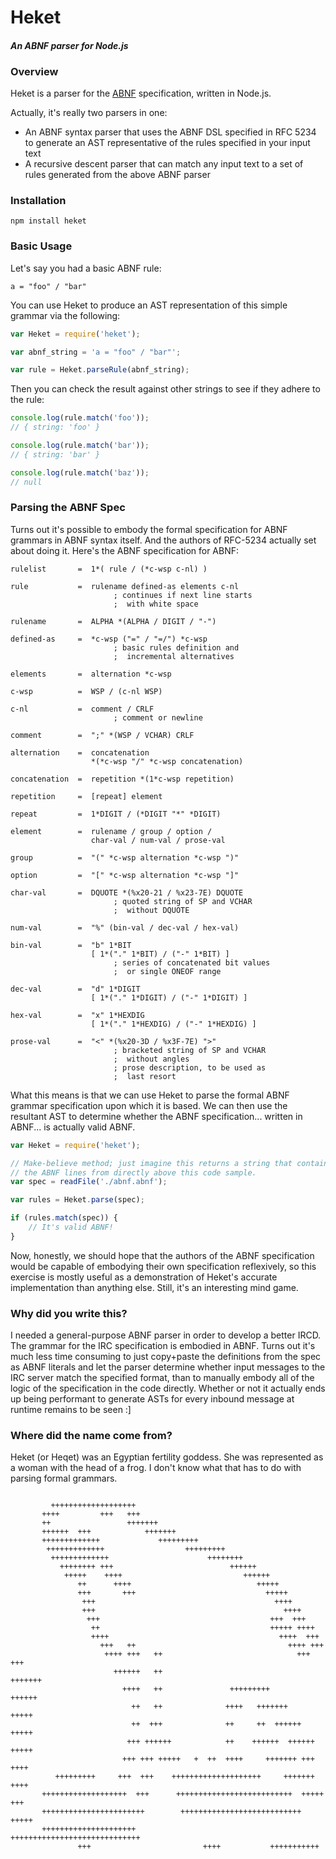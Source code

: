 # Heket
#### *An ABNF parser for Node.js*


### Overview

Heket is a parser for the [ABNF](https://tools.ietf.org/html/rfc5234) specification, written in Node.js.

Actually, it's really two parsers in one:
- An ABNF syntax parser that uses the ABNF DSL specified in RFC 5234 to generate an AST representative of the rules specified in your input text
- A recursive descent parser that can match any input text to a set of rules generated from the above ABNF parser


### Installation

`npm install heket`


### Basic Usage

Let's say you had a basic ABNF rule:

`a = "foo" / "bar"`

You can use Heket to produce an AST representation of this simple grammar via the following:

`````js
var Heket = require('heket');

var abnf_string = 'a = "foo" / "bar"';

var rule = Heket.parseRule(abnf_string);
`````

Then you can check the result against other strings to see if they adhere to the rule:

`````js
console.log(rule.match('foo'));
// { string: 'foo' }

console.log(rule.match('bar'));
// { string: 'bar' }

console.log(rule.match('baz'));
// null
`````


### Parsing the ABNF Spec

Turns out it's possible to embody the formal specification for ABNF grammars
in ABNF syntax itself. And the authors of RFC-5234 actually set about doing it.
Here's the ABNF specification for ABNF:

`````abnf
rulelist       =  1*( rule / (*c-wsp c-nl) )

rule           =  rulename defined-as elements c-nl
					   ; continues if next line starts
					   ;  with white space

rulename       =  ALPHA *(ALPHA / DIGIT / "-")

defined-as     =  *c-wsp ("=" / "=/") *c-wsp
					   ; basic rules definition and
					   ;  incremental alternatives

elements       =  alternation *c-wsp

c-wsp          =  WSP / (c-nl WSP)

c-nl           =  comment / CRLF
					   ; comment or newline

comment        =  ";" *(WSP / VCHAR) CRLF

alternation    =  concatenation
				  *(*c-wsp "/" *c-wsp concatenation)

concatenation  =  repetition *(1*c-wsp repetition)

repetition     =  [repeat] element

repeat         =  1*DIGIT / (*DIGIT "*" *DIGIT)

element        =  rulename / group / option /
				  char-val / num-val / prose-val

group          =  "(" *c-wsp alternation *c-wsp ")"

option         =  "[" *c-wsp alternation *c-wsp "]"

char-val       =  DQUOTE *(%x20-21 / %x23-7E) DQUOTE
					   ; quoted string of SP and VCHAR
					   ;  without DQUOTE

num-val        =  "%" (bin-val / dec-val / hex-val)

bin-val        =  "b" 1*BIT
				  [ 1*("." 1*BIT) / ("-" 1*BIT) ]
					   ; series of concatenated bit values
					   ;  or single ONEOF range

dec-val        =  "d" 1*DIGIT
				  [ 1*("." 1*DIGIT) / ("-" 1*DIGIT) ]

hex-val        =  "x" 1*HEXDIG
				  [ 1*("." 1*HEXDIG) / ("-" 1*HEXDIG) ]

prose-val      =  "<" *(%x20-3D / %x3F-7E) ">"
					   ; bracketed string of SP and VCHAR
					   ;  without angles
					   ; prose description, to be used as
					   ;  last resort
`````

What this means is that we can use Heket to parse the formal ABNF grammar
specification upon which it is based. We can then use the resultant AST to
determine whether the ABNF specification... written in ABNF... is actually
valid ABNF.

`````js
var Heket = require('heket');

// Make-believe method; just imagine this returns a string that contains
// the ABNF lines from directly above this code sample.
var spec = readFile('./abnf.abnf');

var rules = Heket.parse(spec);

if (rules.match(spec)) {
	// It's valid ABNF!
}
`````

Now, honestly, we should hope that the authors of the ABNF specification would
be capable of embodying their own specification reflexively, so this exercise
is mostly useful as a demonstration of Heket's accurate implementation than
anything else. Still, it's an interesting mind game.




### Why did you write this?

I needed a general-purpose ABNF parser in order to develop a better IRCD.
The grammar for the IRC specification is embodied in ABNF. Turns out it's much
less time consuming to just copy+paste the definitions from the spec as ABNF
literals and let the parser determine whether input messages to the IRC server
match the specified format, than to manually embody all of the logic of the
specification in the code directly. Whether or not it actually ends up being
performant to generate ASTs for every inbound message at runtime remains to be
seen :]


### Where did the name come from?

Heket (or Heqet) was an Egyptian fertility goddess. She was represented as a
woman with the head of a frog. I don't know what that has to do with parsing
formal grammars.

`````

         +++++++++++++++++++
       ++++         +++   +++
       ++                 +++++++
       ++++++  +++            +++++++
       +++++++++++++             +++++++++
        +++++++++++++                  +++++++++
         +++++++++++++                      ++++++++
           ++++++++ +++                          ++++++
            +++++    ++++                           ++++++
               ++      ++++                            +++++
               +++       +++                             +++++
                +++                                        ++++
                +++                                          ++++
                 +++                                      +++  +++
                  ++                                      +++++ ++++
                  ++++                                      ++++  +++
                    +++   ++                                  ++++ +++
                     ++++ +++   ++                              +++ +++
                       ++++++   ++                               +++++++
                         ++++   ++               +++++++++         ++++++
                           ++   ++              ++++   +++++++      +++++
                           ++  +++              ++     ++  ++++++    +++++
                          +++ ++++++            ++    ++++++  ++++++ +++++
                         +++ +++ +++++   +  ++  ++++     +++++++ +++  ++++
          +++++++++     +++  +++    ++++++++++++++++++++     +++++++  ++++
       +++++++++++++++++++  +++      ++++++++++++++++++++++++++  +++++ +++
       +++++++++++++++++++++++        +++++++++++++++++++++++++++   +++++
       +++++++++++++++++++++               +++++++++++++++++++++++++++++
               +++                         ++++           +++++++++++

`````
